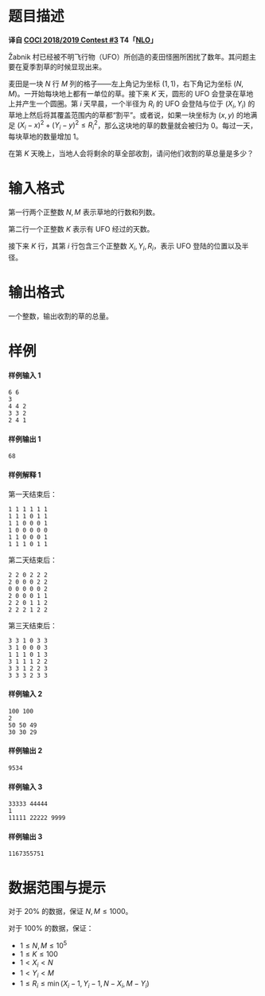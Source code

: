 
# 题目描述

**译自 [COCI 2018/2019 Contest #3](https://hsin.hr/coci/archive/2018_2019/) T4「[NLO](https://hsin.hr/coci/archive/2018_2019/contest3_tasks.pdf)」**

Žabnik 村已经被不明飞行物（UFO）所创造的麦田怪圈所困扰了数年。其问题主要在夏季割草的时候显现出来。

麦田是一块 $N$ 行 $M$ 列的格子——左上角记为坐标 $(1,1)$，右下角记为坐标 $(N,M)$。一开始每块地上都有一单位的草。接下来 $K$ 天，圆形的 UFO 会登录在草地上并产生一个圆圈。第 $i$ 天早晨，一个半径为 $R_i$ 的 UFO 会登陆与位于 $(X_i, Y_i)$ 的草地上然后将其覆盖范围内的草都“割平”。或者说，如果一块坐标为 $(x,y)$ 的地满足 $(X_i-x)^2 + (Y_i-y)^2 \le R_i^2$，那么这块地的草的数量就会被归为 $0$。每过一天，每块草地的数量增加 $1$。

在第 $K$ 天晚上，当地人会将剩余的草全部收割，请问他们收割的草总量是多少？

# 输入格式

第一行两个正整数 $N,M$ 表示草地的行数和列数。

第二行一个正整数 $K$ 表示有 UFO 经过的天数。

接下来 $K$ 行，其第 $i$ 行包含三个正整数 $X_i, Y_i, R_i$，表示 UFO 登陆的位置以及半径。

# 输出格式

一个整数，输出收割的草的总量。

# 样例

#### 样例输入 1

```plain
6 6
3
4 4 2
3 3 2
2 4 1
```

#### 样例输出 1

```plain
68
```

#### 样例解释 1

第一天结束后：

```plain
1 1 1 1 1 1
1 1 1 0 1 1
1 1 0 0 0 1
1 0 0 0 0 0
1 1 0 0 0 1
1 1 1 0 1 1
```

第二天结束后：

```plain
2 2 0 2 2 2
2 0 0 0 2 2
0 0 0 0 0 2
2 0 0 0 1 1
2 2 0 1 1 2
2 2 2 1 2 2
```

第三天结束后：

```plain
3 3 1 0 3 3
3 1 0 0 0 3
1 1 1 0 1 3
3 1 1 1 2 2
3 3 1 2 2 3
3 3 3 2 3 3
```

#### 样例输入 2

```plain
100 100
2
50 50 49
30 30 29
```

#### 样例输出 2

```plain
9534
```

#### 样例输入 3

```plain
33333 44444
1
11111 22222 9999
```

#### 样例输出 3

```plain
1167355751
```


# 数据范围与提示

对于 $20\%$ 的数据，保证 $N, M \le 1000$。

对于 $100\%$ 的数据，保证：
- $1\le N, M \le 10^5$
- $1\le K \le 100$
- $1 < X_i < N$
- $1 < Y_i < M$
- $1 \le R_i \le \min(X_i - 1, Y_i - 1, N - X_i, M - Y_i)$


